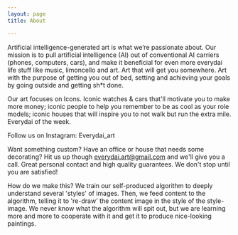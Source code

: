 ```yaml
---
layout: page
title: About

---
```


Artificial intelligence-generated art is what we’re passionate about. Our mission is to pull artificial intelligence (AI) out of conventional AI carriers (phones, computers, cars), and make it beneficial for even more everydai life stuff like music, limoncello and art. Art that will get you somewhere. Art with the purpose of getting you out of bed, setting and achieving your goals by going outside and getting sh*t done.

Our art focuses on Icons. Iconic watches & cars that'll motivate you to make more money; iconic people to help you remember to be as cool as your role models; iconic houses that will inspire you to not walk but run the extra mile. Everydai of the week.

Follow us on Instagram: Everydai_art

Want something custom?
Have an office or house that needs some decorating? Hit us up though everydai.art@gmail.com and we'll give you a call. Great personal contact and high quality guarantees. We don't stop until you are satisfied!

How do we make this?
We train our self-produced algorithm to deeply understand several 'styles' of images. Then, we feed content to the algorithm, telling it to 're-draw' the content image in the style of the style-image. We never know what the algorithm will spit out, but we are learning more and more to cooperate with it and get it to produce nice-looking paintings.

